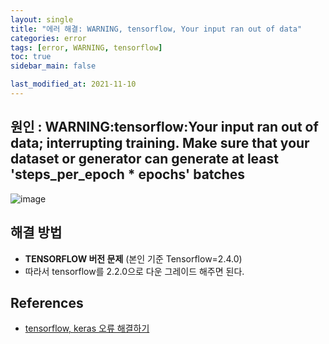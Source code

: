 ```yaml
---
layout: single
title: "에러 해결: WARNING, tensorflow, Your input ran out of data"
categories: error
tags: [error, WARNING, tensorflow]
toc: true
sidebar_main: false

last_modified_at: 2021-11-10
---
```


## 원인 : WARNING:tensorflow:Your input ran out of data; interrupting training. Make sure that your dataset or generator can generate at least 'steps_per_epoch * epochs' batches

![image](https://user-images.githubusercontent.com/78655692/141137542-8e133a8a-eb07-493c-9609-7c647f91ad65.png)

## 해결 방법

- **TENSORFLOW 버전 문제** (본인 기준 Tensorflow=2.4.0)
- 따라서 tensorflow를 2.2.0으로 다운 그레이드 해주면 된다. 

## References

- [tensorflow, keras 오류 해결하기](https://iambeginnerdeveloper.tistory.com/44)